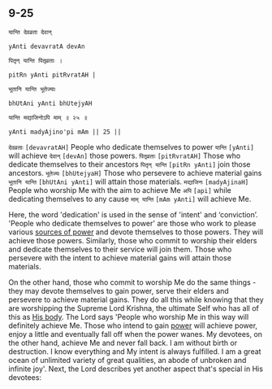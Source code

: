 ## 9-25


```shloka-sa
यान्ति देवव्रता देवान्
```
```shloka-sa-hk
yAnti devavratA devAn
```
```shloka-sa
पितृन् यान्ति पितृव्रताः ।
```
```shloka-sa-hk
pitRn yAnti pitRvratAH |
```
```shloka-sa
भूतानि यान्ति भूतेज्याः
```
```shloka-sa-hk
bhUtAni yAnti bhUtejyAH
```
```shloka-sa
यान्ति मद्याजिनोऽपि माम् ॥ २५ ॥
```
```shloka-sa-hk
yAnti madyAjino'pi mAm || 25 ||
```

`देवव्रताः` `[devavratAH]` People who dedicate themselves to power `यान्ति` `[yAnti]` will achieve `देवान्` `[devAn]` those powers. `पितृव्रताः` `[pitRvratAH]` Those who dedicate themselves to their ancestors `पितृन् यान्ति` `[pitRn yAnti]` join those ancestors. `भूतेज्यः` `[bhUtejyaH]` Those who persevere to achieve material gains `भूतानि यान्ति` `[bhUtAni yAnti]` will attain those materials. `मद्याजिनः` `[madyAjinaH]` People who worship Me with the aim to achieve Me `अपि` `[api]` while dedicating themselves to any cause `माम् यान्ति` `[mAm yAnti]` will achieve Me.

Here, the word 'dedication' is used in the sense of 'intent' and ‘conviction’. 
'People who dedicate themselves to power' are those who work to please various [sources of power](gods_and_other_powers) and devote themselves to those powers. They will achieve those powers. Similarly, those who commit to worship their elders and dedicate themselves to their service will join them. Those who persevere with the intent to achieve material gains will attain those materials.



On the other hand, those who commit to worship Me do the same things - they may devote themselves to gain power, serve their elders and persevere to achieve material gains. They do all this while knowing that they are worshipping the Supreme Lord Krishna, the ultimate Self who has all of this as [His body](universe_as_his_body).
The Lord says 'People who worship Me in this way will definitely achieve Me. Those who intend to gain [power](gods_and_other_powers) will achieve power, enjoy a little and eventually fall off when the power wanes. My devotees, on the other hand, achieve Me and never fall back. I am without birth or destruction. I know everything and My intent is always fulfilled. I am a great ocean of unlimited variety of great qualities, an abode of unbroken and infinite joy'. 
Next, the Lord describes yet another aspect that's special in His devotees:

